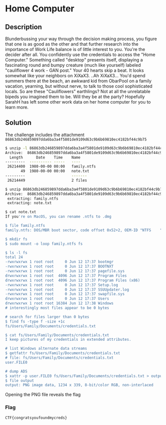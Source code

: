 # Home Computer
## Description
Blunderbussing your way through the decision making process, you figure that one is as good as the other and that further research into the importance of Work Life balance is of little interest to you. You're the decider after all. You confidently use the credentials to access the "Home Computer." Something called "desktop" presents itself, displaying a fascinating round and bumpy creature (much like yourself) labeled "cauliflower 4 work - GAN post." Your 40 hearts skip a beat. It looks somewhat like your neighbors on XiXaX3. ..Ah XiXaX3... You'd spend summers there at the beach, an awkward kid from ObarPool on a family vacation, yearning, but without nerve, to talk to those cool sophisticated locals. So are these "Cauliflowers" earthlings? Not at all the unrelatable bipeds you imagined them to be. Will they be at the party? Hopefully SarahH has left some other work data on her home computer for you to learn more.

## Solution
The challenge includes the attachment `86863db246859897dda6ba3a4f5801de9109d63c9b6b69810ec4182bf44c9b75`

```bash session
$ unzip -l 86863db246859897dda6ba3a4f5801de9109d63c9b6b69810ec4182bf44c9b75
Archive:  86863db246859897dda6ba3a4f5801de9109d63c9b6b69810ec4182bf44c9b75
  Length      Date    Time    Name
---------  ---------- -----   ----
 26214400  1980-00-00 00:00   family.ntfs
       49  1980-00-00 00:00   note.txt
---------                     -------
 26214449                     2 files

$ unzip 86863db246859897dda6ba3a4f5801de9109d63c9b6b69810ec4182bf44c9b75
Archive:  86863db246859897dda6ba3a4f5801de9109d63c9b6b69810ec4182bf44c9b75
 extracting: family.ntfs
 extracting: note.txt

$ cat note.txt
If you're on MacOS, you can rename .ntfs to .dmg

$ file family.ntfs
family.ntfs: DOS/MBR boot sector, code offset 0x52+2, OEM-ID "NTFS    ", sectors/cluster 8, Media descriptor 0xf8, sectors/track 0, dos < 4.0 BootSector (0x80), FAT (1Y bit by descriptor); NTFS, sectors 51199, $MFT start cluster 4, $MFTMirror start cluster 3199, bytes/RecordSegment 2^(-1*246), clusters/index block 1, serial number 072643f694104cb6f

$ mkdir fs
$ sudo mount -o loop family.ntfs fs

$ ls -l fs
total 24
-rwxrwxrwx 1 root root     0 Jun 12 17:37 bootmgr
-rwxrwxrwx 1 root root     0 Jun 12 17:37 BOOTNXT
-rwxrwxrwx 1 root root     0 Jun 12 17:37 pagefile.sys
drwxrwxrwx 1 root root  4096 Jun 12 17:37 Program Files
drwxrwxrwx 1 root root  4096 Jun 12 17:37 Program Files (x86)
-rwxrwxrwx 1 root root     0 Jun 12 17:37 Setup.log
-rwxrwxrwx 1 root root     0 Jun 12 17:37 SSUUpdater.log
-rwxrwxrwx 1 root root     0 Jun 12 17:37 swapfile.sys
drwxrwxrwx 1 root root     0 Jun 12 17:37 Users
drwxrwxrwx 1 root root 16384 Jun 12 17:38 Windows
# interestingly most files appear to be 0 bytes

# search for files larger than 0 bytes
$ find fs -type f -size +1c
fs/Users/Family/Documents/credentials.txt

$ cat fs/Users/Family/Documents/credentials.txt
I keep pictures of my credentials in extended attributes.

# list Windows alternate data streams
$ getfattr fs/Users/Family/Documents/credentials.txt
# file: fs/Users/Family/Documents/credentials.txt
user.FILE0

# dump ADS
$ xattr -p user.FILE0 fs/Users/Family/Documents/credentials.txt > output
$ file output
output: PNG image data, 1234 x 339, 8-bit/color RGB, non-interlaced
```

Opening the PNG file reveals the flag

### Flag
`CTF{congratsyoufoundmycreds}`